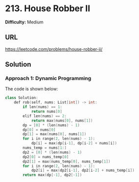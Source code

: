# 213. House Robber II
**Difficulty:** Medium

## URL

https://leetcode.com/problems/house-robber-ii/

## Solution

### Approach 1: Dynamic Programming

The code is shown below:

```c++
class Solution:
    def rob(self, nums: List[int]) -> int:
        if len(nums) == 1:
            return nums[0]
        elif len(nums) == 2:
            return max(nums[0], nums[1])
        dp = [0] * (len(nums) - 1)
        dp[0] = nums[0]
        dp[1] = max(nums[0], nums[1])
        for i in range(2, len(nums) - 1):
            dp[i] = max(dp[i-1], dp[i-2] + nums[i])
        nums_temp = nums[1:]
        dp2 = [0] * (len(nums) - 1)
        dp2[0] = nums_temp[0]
        dp2[1] = max(nums_temp[0], nums_temp[1])
        for i in range(2, len(nums) - 1):
            dp2[i] = max(dp2[i-1], dp2[i-2] + nums_temp[i])
        return max(dp[-1], dp2[-1])
```

